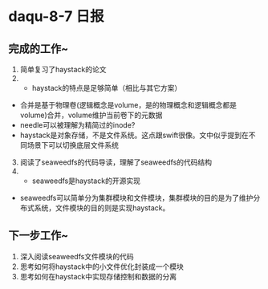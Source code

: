 daqu-8-7 日报
=============

完成的工作\~
------------

1.  简单复习了haystack的论文
2.  -   haystack的特点是足够简单（相比与其它方案）

-   合并是基于物理卷(逻辑概念是volume，是的物理概念和逻辑概念都是volume)合并，volume维护当前卷下的元数据
-   needle可以被理解为精简过的inode?
-   haystack是对象存储，不是文件系统。这点跟swift很像。文中似乎提到在不同场景下可以切换底层文件系统

3.  阅读了seaweedfs的代码导读，理解了seaweedfs的代码结构
4.  -   seaweedfs是haystack的开源实现

-   seaweedfs可以简单分为集群模块和文件模块，集群模块的目的是为了维护分布式系统，文件模块的目的则是实现haystack。

下一步工作\~
------------

1.  深入阅读seaweedfs文件模块的代码
2.  思考如何将haystack中的小文件优化封装成一个模块
3.  思考如何在haystack中实现存储控制和数据的分离

